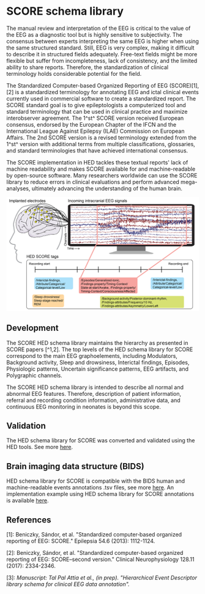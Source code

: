 # SCORE schema library

The manual review and interpretation of the EEG is critical to the value of the EEG as a diagnostic tool but is highly sensitive to subjectivity. The consensus between experts interpreting the same EEG is higher when using the same structured standard. Still, EEG is very complex, making it difficult to describe it in structured fields adequately. Free-text fields might be more flexible but suffer from incompleteness, lack of consistency, and the limited ability to share reports. Therefore, the standardization of clinical terminology holds considerable potential for the field. 

The Standardized Computer-based Organized Reporting of EEG (SCORE)[1],[2] is a standardized terminology for annotating EEG and ictal clinical events currently used in commercial software to create a standardized report. The SCORE standard goal is to give epileptologists a computerized tool and standard terminology that can be used in clinical practice and maximize interobserver agreement. The 1^st^ SCORE version received European consensus, endorsed by the European Chapter of the IFCN and the International League Against Epilepsy (ILAE) Commission on European Affairs. The 2nd SCORE version is a revised terminology extended from the 1^st^ version with additional terms from multiple classifications, glossaries, and standard terminologies that have achieved international consensus.

The SCORE implementation in HED tackles these textual reports' lack of machine readability and makes SCORE available for and machine-readable by open-source software. Many researchers worldwide can use the SCORE library to reduce errors in clinical evaluations and perform advanced mega-analyses, ultimately advancing the understanding of the human brain.

![SFN poster](_static/SFNposter_TPA.png)

## Development

The SCORE HED schema library maintains the hierarchy as presented in SCORE papers [^1,2]. The top levels of the HED schema library for SCORE correspond to the main EEG graphoelements, including Modulators, Background activity, Sleep and drowsiness, Interictal findings, Episodes, Physiologic patterns, Uncertain significance patterns, EEG artifacts, and Polygraphic channels.

The SCORE HED schema library is intended to describe all normal and abnormal EEG features. Therefore, description of patient information, referral and recording condition information, administrative data, and continuous EEG monitoring in neonates is beyond this scope.

## Validation
The HED schema library for SCORE was converted and validated using the HED tools. See more [here](https://hedtools.ucsd.edu/hed).

## Brain imaging data structure (BIDS)
HED schema library for SCORE is compatible with the BIDS human and machine-readable events annotations .tsv files, see more [here](https://bids-specification.readthedocs.io/en/stable/99-appendices/03-hed.html#appendix-iii-hierarchical-event-descriptors).
An implementation example using HED schema library for SCORE annotations is available
[here](https://github.com/tpatpa/bids-examples/tree/master/xeeg_hed_score).

## References

[1]: Beniczky, Sándor, et al. "Standardized computer‐based organized reporting of EEG: SCORE." Epilepsia 54.6 (2013): 1112-1124.

[2]: Beniczky, Sándor, et al. "Standardized computer-based organized reporting of EEG: SCORE–second version." Clinical Neurophysiology 128.11 (2017): 2334-2346.

[3]: *Manuscript: Tal Pal Attia et al., (in prep). "Hierarchical Event Descriptor library schema for clinical EEG data annotation".*